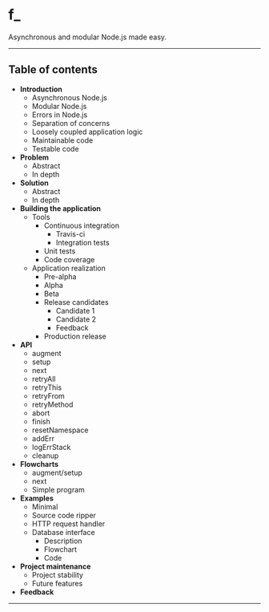 # f_

Asynchronous and modular Node.js made easy.

---


## Table of contents

* **Introduction**
    - Asynchronous Node.js
    - Modular Node.js
    - Errors in Node.js
    - Separation of concerns
    - Loosely coupled application logic
    - Maintainable code
    - Testable code
* **Problem**
    - Abstract
    - In depth
* **Solution**
    - Abstract
    - In depth
* **Building the application**
    - Tools
        + Continuous integration
            * Travis-ci 
            * Integration tests
        + Unit tests
        + Code coverage
    - Application realization
        + Pre-alpha
        + Alpha
        + Beta
        + Release candidates
            * Candidate 1
            * Candidate 2
            * Feedback
        + Production release
* **API**
    - augment
    - setup
    - next
    - retryAll
    - retryThis
    - retryFrom
    - retryMethod
    - abort
    - finish
    - resetNamespace
    - addErr
    - logErrStack
    - cleanup
* **Flowcharts**
    - augment/setup
    - next
    - Simple program
* **Examples**
    - Minimal
    - Source code ripper
    - HTTP request handler
    - Database interface
        + Description
        + Flowchart
        + Code
* **Project maintenance**
    - Project stability
    - Future features
* **Feedback**

---